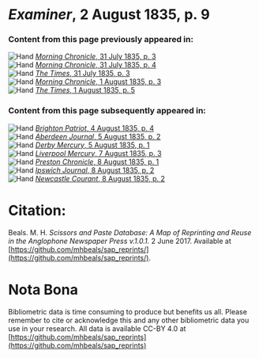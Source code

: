 # *Examiner*, 2 August 1835, p. 9  
  
### Content from this page previously appeared in:  
![Hand](http://scissorsandpaste.net/wp-content/uploads/2017/06/smallhandpointer.png) [*Morning Chronicle*, 31 July 1835, p. 3](https://mhbeals.github.io/sap_html/Morning-Chronicle/Morning-Chronicle-31-July-1835-p-3)  
![Hand](http://scissorsandpaste.net/wp-content/uploads/2017/06/smallhandpointer.png) [*Morning Chronicle*, 31 July 1835, p. 4](https://mhbeals.github.io/sap_html/Morning-Chronicle/Morning-Chronicle-31-July-1835-p-4)  
![Hand](http://scissorsandpaste.net/wp-content/uploads/2017/06/smallhandpointer.png) [*The Times*, 31 July 1835, p. 3](https://mhbeals.github.io/sap_html/The-Times/The-Times-31-July-1835-p-3)  
![Hand](http://scissorsandpaste.net/wp-content/uploads/2017/06/smallhandpointer.png) [*Morning Chronicle*, 1 August 1835, p. 3](https://mhbeals.github.io/sap_html/Morning-Chronicle/Morning-Chronicle-1-August-1835-p-3)  
![Hand](http://scissorsandpaste.net/wp-content/uploads/2017/06/smallhandpointer.png) [*The Times*, 1 August 1835, p. 5](https://mhbeals.github.io/sap_html/The-Times/The-Times-1-August-1835-p-5)  
  
### Content from this page subsequently appeared in:  
![Hand](http://scissorsandpaste.net/wp-content/uploads/2017/06/smallhandpointer.png) [*Brighton Patriot*, 4 August 1835, p. 4](https://mhbeals.github.io/sap_html/Brighton-Patriot/Brighton-Patriot-4-August-1835-p-4)  
![Hand](http://scissorsandpaste.net/wp-content/uploads/2017/06/smallhandpointer.png) [*Aberdeen Journal*, 5 August 1835, p. 2](https://mhbeals.github.io/sap_html/Aberdeen-Journal/Aberdeen-Journal-5-August-1835-p-2)  
![Hand](http://scissorsandpaste.net/wp-content/uploads/2017/06/smallhandpointer.png) [*Derby Mercury*, 5 August 1835, p. 1](https://mhbeals.github.io/sap_html/Derby-Mercury/Derby-Mercury-5-August-1835-p-1)  
![Hand](http://scissorsandpaste.net/wp-content/uploads/2017/06/smallhandpointer.png) [*Liverpool Mercury*, 7 August 1835, p. 3](https://mhbeals.github.io/sap_html/Liverpool-Mercury/Liverpool-Mercury-7-August-1835-p-3)  
![Hand](http://scissorsandpaste.net/wp-content/uploads/2017/06/smallhandpointer.png) [*Preston Chronicle*, 8 August 1835, p. 1](https://mhbeals.github.io/sap_html/Preston-Chronicle/Preston-Chronicle-8-August-1835-p-1)  
![Hand](http://scissorsandpaste.net/wp-content/uploads/2017/06/smallhandpointer.png) [*Ipswich Journal*, 8 August 1835, p. 2](https://mhbeals.github.io/sap_html/Ipswich-Journal/Ipswich-Journal-8-August-1835-p-2)  
![Hand](http://scissorsandpaste.net/wp-content/uploads/2017/06/smallhandpointer.png) [*Newcastle Courant*, 8 August 1835, p. 2](https://mhbeals.github.io/sap_html/Newcastle-Courant/Newcastle-Courant-8-August-1835-p-2)  


# Citation: 

Beals. M. H. *Scissors and Paste Database: A Map of Reprinting and Reuse in the Anglophone Newspaper Press v.1.0.1.* 2 June 2017. Available at [https://github.com/mhbeals/sap_reprints/](https://github.com/mhbeals/sap_reprints/). 

# Nota Bona

Bibliometric data is time consuming to produce but benefits us all. Please remember to cite or acknowledge this and any other bibliometric data you use in your research. All data is available CC-BY 4.0 at [https://github.com/mhbeals/sap_reprints](https://github.com/mhbeals/sap_reprints)